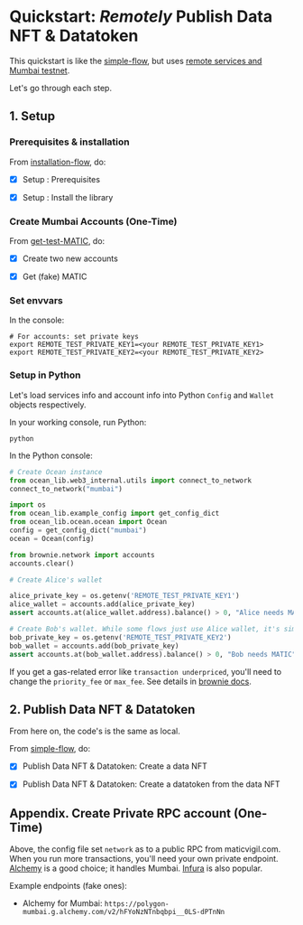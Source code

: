 <!--
Copyright 2022 Ocean Protocol Foundation
SPDX-License-Identifier: Apache-2.0
-->

# Quickstart: _Remotely_ Publish Data NFT & Datatoken

This quickstart is like the [simple-flow](data-nfts-and-datatokens-flow.md), but uses [remote services and Mumbai testnet](https://docs.oceanprotocol.com/core-concepts/networks#mumbai).

Let's go through each step.

## 1. Setup

### Prerequisites & installation

From [installation-flow](install.md), do:
- [x] Setup : Prerequisites
- [x] Setup : Install the library


### Create Mumbai Accounts (One-Time)

From [get-test-MATIC](get-test-MATIC.md), do:
- [x] Create two new accounts
- [x] Get (fake) MATIC


### Set envvars

In the console:
```console
# For accounts: set private keys
export REMOTE_TEST_PRIVATE_KEY1=<your REMOTE_TEST_PRIVATE_KEY1>
export REMOTE_TEST_PRIVATE_KEY2=<your REMOTE_TEST_PRIVATE_KEY2>
```

### Setup in Python

Let's load services info and account info into Python `Config` and `Wallet` objects respectively.

In your working console, run Python:
```console
python
```

In the Python console:
```python
# Create Ocean instance
from ocean_lib.web3_internal.utils import connect_to_network
connect_to_network("mumbai")

import os
from ocean_lib.example_config import get_config_dict
from ocean_lib.ocean.ocean import Ocean
config = get_config_dict("mumbai")
ocean = Ocean(config)

from brownie.network import accounts
accounts.clear()

# Create Alice's wallet

alice_private_key = os.getenv('REMOTE_TEST_PRIVATE_KEY1')
alice_wallet = accounts.add(alice_private_key)
assert accounts.at(alice_wallet.address).balance() > 0, "Alice needs MATIC"

# Create Bob's wallet. While some flows just use Alice wallet, it's simpler to do all here.
bob_private_key = os.getenv('REMOTE_TEST_PRIVATE_KEY2')
bob_wallet = accounts.add(bob_private_key)
assert accounts.at(bob_wallet.address).balance() > 0, "Bob needs MATIC"
```

If you get a gas-related error like `transaction underpriced`,
you'll need to change the `priority_fee` or `max_fee`.
See details in [brownie docs](https://eth-brownie.readthedocs.io/en/stable/core-gas.html).


## 2. Publish Data NFT & Datatoken

From here on, the code's is the same as local.

From [simple-flow](data-nfts-and-datatokens-flow.md), do:
- [x] Publish Data NFT & Datatoken: Create a data NFT
- [x] Publish Data NFT & Datatoken: Create a datatoken from the data NFT


## Appendix. Create Private RPC account (One-Time)

Above, the config file set `network` as to a public RPC from maticvigil.com. When you run more transactions, you'll need your own private endpoint. [Alchemy](https://www.alchemy.com) is a good choice; it handles Mumbai. [Infura](https://infura.io) is also popular.

Example endpoints (fake ones):

- Alchemy for Mumbai: `https://polygon-mumbai.g.alchemy.com/v2/hFYoNzNTnbqbpi__0LS-dPTnNn`
